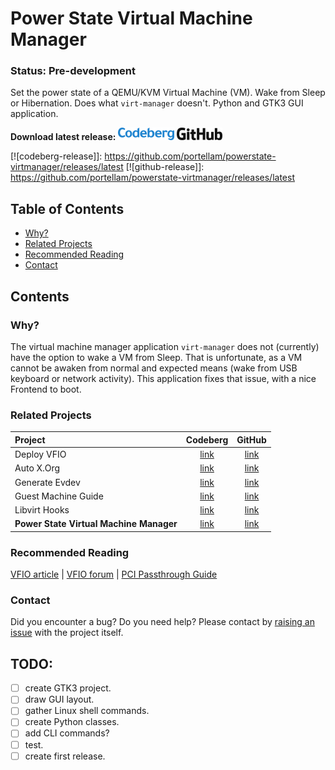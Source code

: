 # Power State Virtual Machine Manager
### Status: Pre-development
Set the power state of a QEMU/KVM Virtual Machine (VM). Wake from Sleep or
Hibernation. Does what `virt-manager` doesn't. Python and GTK3 GUI application.

**Download latest release:** ![codeberg-release](codeberg-logo.png)
![github-release](github-logo.png)

[![codeberg-release]]: https://github.com/portellam/powerstate-virtmanager/releases/latest
[![github-release]]: https://github.com/portellam/powerstate-virtmanager/releases/latest


## Table of Contents
- [Why?](#why)
- [Related Projects](#related-projects)
- [Recommended Reading](#recommended-reading)
- [Contact](#contact)

## Contents
### Why?
The virtual machine manager application `virt-manager` does not (currently) have
the option to wake a VM from Sleep.
That is unfortunate, as a VM cannot be awaken from normal and expected means
(wake from USB keyboard or network activity).
This application fixes that issue, with a nice Frontend to boot.

### Related Projects
| Project                                 | Codeberg          | GitHub          |
| :---                                    | :---:             | :---:           |
| Deploy VFIO                             | [link][codeberg1] | [link][github1] |
| Auto X.Org                              | [link][codeberg2] | [link][github2] |
| Generate Evdev                          | [link][codeberg3] | [link][github3] |
| Guest Machine Guide                     | [link][codeberg4] | [link][github4] |
| Libvirt Hooks                           | [link][codeberg5] | [link][github5] |
| **Power State Virtual Machine Manager** | [link][codeberg6] | [link][github6] |

[codeberg1]: https://codeberg.org/portellam/deploy-VFIO
[codeberg2]: https://github.com/portellam/deploy-VFIO
[codeberg3]: https://codeberg.org/portellam/auto-xorg
[codeberg4]: https://github.com/portellam/auto-xorg
[codeberg5]: https://codeberg.org/portellam/generate-evdev
[codeberg6]: https://github.com/portellam/generate-evdev
[github1]: https://codeberg.org/portellam/guest-machine-guide
[github2]: https://github.com/portellam/guest-machine-guide
[github3]: https://codeberg.org/portellam/libvirt-hooks
[github4]: https://github.com/portellam/libvirt-hooks
[github5]: https://codeberg.org/portellam/powerstate-virtmanager
[github6]: https://github.com/portellam/powerstate-virtmanager

### Recommended Reading
[VFIO article] | [VFIO forum] | [PCI Passthrough Guide]

[VFIO Article]: https://www.kernel.org/doc/html/latest/driver-api/vfio.html
[VFIO Forum]: https://old.reddit.com/r/VFIO
[PCI Passthrough Guide]: https://wiki.archlinux.org/title/PCI_passthrough_via_OVMF

### Contact
Did you encounter a bug? Do you need help? Please contact by [raising an issue]
with the project itself.

[raising an issue]: /issues

## TODO:
- [ ] create GTK3 project.
- [ ] draw GUI layout.
- [ ] gather Linux shell commands.
- [ ] create Python classes.
- [ ] add CLI commands?
- [ ] test.
- [ ] create first release.